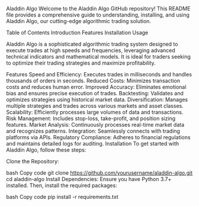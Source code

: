 Aladdin Algo
Welcome to the Aladdin Algo GitHub repository! This README file provides a comprehensive guide to understanding, installing, and using Aladdin Algo, our cutting-edge algorithmic trading solution.

Table of Contents
Introduction
Features
Installation
Usage

Aladdin Algo is a sophisticated algorithmic trading system designed to execute trades at high speeds and frequencies, leveraging advanced technical indicators and mathematical models. It is ideal for traders seeking to optimize their trading strategies and maximize profitability.

Features
Speed and Efficiency: Executes trades in milliseconds and handles thousands of orders in seconds.
Reduced Costs: Minimizes transaction costs and reduces human error.
Improved Accuracy: Eliminates emotional bias and ensures precise execution of trades.
Backtesting: Validates and optimizes strategies using historical market data.
Diversification: Manages multiple strategies and trades across various markets and asset classes.
Scalability: Efficiently processes large volumes of data and transactions.
Risk Management: Includes stop-loss, take-profit, and position sizing features.
Market Analysis: Continuously processes real-time market data and recognizes patterns.
Integration: Seamlessly connects with trading platforms via APIs.
Regulatory Compliance: Adheres to financial regulations and maintains detailed logs for auditing.
Installation
To get started with Aladdin Algo, follow these steps:

Clone the Repository:

bash
Copy code
git clone https://github.com/yourusername/aladdin-algo.git
cd aladdin-algo
Install Dependencies:
Ensure you have Python 3.7+ installed. Then, install the required packages:

bash
Copy code
pip install -r requirements.txt
